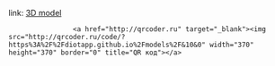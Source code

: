 link: [3D model](https://diotapp.github.io/models/)

                    <a href="http://qrcoder.ru" target="_blank"><img src="http://qrcoder.ru/code/?https%3A%2F%2Fdiotapp.github.io%2Fmodels%2F&10&0" width="370" height="370" border="0" title="QR код"></a>
